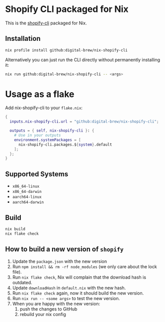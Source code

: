 # Shopify CLI packaged for Nix

This is the [shopify-cli](https://github.com/Shopify/cli) packaged for Nix.

## Installation

```sh
nix profile install github:digital-brew/nix-shopify-cli
```

Alternatively you can just run the CLI directly without permanently installing it:

```sh
nix run github:digital-brew/nix-shopify-cli -- <args>
```

# Usage as a flake

Add nix-shopify-cli to your `flake.nix`:

```nix
{
  inputs.nix-shopify-cli.url = "github:digital-brew/nix-shopify-cli";

  outputs = { self, nix-shopify-cli }: {
    # Use in your outputs
    environment.systemPackages = [
      nix-shopify-cli.packages.${system}.default
    ];
  };
}

```

## Supported Systems

- `x86_64-linux`
- `x86_64-darwin`
- `aarch64-linux`
- `aarch64-darwin`

## Build

```sh
nix build
nix flake check
```

## How to build a new version of `shopify`

1. Update the `package.json` with the new version
2. Run `npm install && rm -rf node_modules` (we only care about the lock file).
3. Run `nix flake check`, Nix will complain that the download hash is outdated.
4. Update `downloadHash` in `default.nix` with the new hash.
5. Run `nix flake check` again, now it should build the new version.
6. Run `nix run -- <some args>` to test the new version.
7. When you are happy with the new version:
   1. push the changes to GitHub
   2. rebuild your nix config
